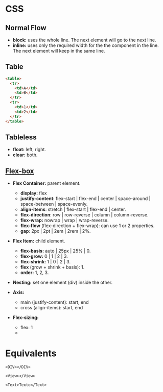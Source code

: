 # CSS

## Normal Flow
- **block:** uses the whole line. The next element will go to the next line.
- **inline:** uses only the required width for the the component in the line. The next element will keep in the same line.


## Table
```html
<table>
  <tr>
    <td>A</td>
    <td>B</td>
  </tr>
  <tr>
    <td>1</td>
    <td>2</td>
  </tr>
</table>  
```

## Tableless
- **float:** left, right.
- **clear:** both.

## [Flex-box](https://css-tricks.com/snippets/css/a-guide-to-flexbox/)
- **Flex Container:** parent element.
  - **display:** flex
  - **justify-content**: flex-start | flex-end | center | space-around | space-between | space-evenly.
  - **align-items**: stretch | flex-start | flex-end | center.
  - **flex-direction**: row | row-reverse | column | column-reverse.
  - **flex-wrap:** nowrap | wrap | wrap-reverse.
  - **flex-flow** (flex-direction + flex-wrap): can use 1 or 2 properties.
  - **gap**: 2px | 2pt | 2em  | 2rem | 2%.

- **Flex Item:** child element.
  - **flex-basis:**  auto | 25px | 25% | 0.
  - **flex-grow:** 0 | 1 | 2 | 3.
  - **flex-shrink:** 1 | 0 | 2 | 3.
  - **flex** (grow + shrink + basis): 1.
  - **order:** 1, 2, 3.

- **Nesting:** set one element (div) inside the other.

- **Axis:** 
  - main (justify-content): start, end
  - cross (align-items): start, end  

- **Flex-sizing:**
  - flex: 1
  - 


# Equivalents
```
<DIV></DIV>
```
```
<View></View>
```

```
<Text>Texto</Text>
```

